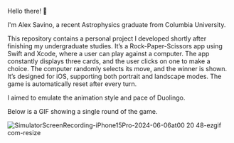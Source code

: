
Hello there! 👋

I'm Alex Savino, a recent Astrophysics graduate from Columbia University.

This repository contains a personal project I developed shortly after finishing my undergraduate studies. It’s a Rock-Paper-Scissors app using Swift and Xcode, where a user can play against a computer. The app constantly displays three cards, and the user clicks on one to make a choice. The computer randomly selects its move, and the winner is shown. It’s designed for iOS, supporting both portrait and landscape modes. The game is automatically reset after every turn.

I aimed to emulate the animation style and pace of Duolingo.

Below is a GIF showing a single round of the game.

![SimulatorScreenRecording-iPhone15Pro-2024-06-06at00 20 48-ezgif com-resize](https://github.com/alexsavino/RPS/assets/74523577/ec746669-eb77-4d95-8a35-e5b93b9ac74a)

